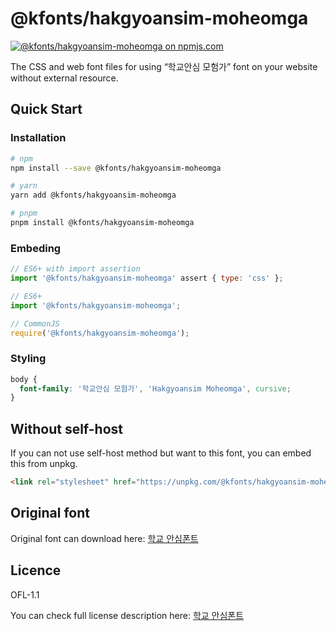 # @kfonts/hakgyoansim-moheomga

[![@kfonts/hakgyoansim-moheomga on npmjs.com](https://img.shields.io/npm/v/%40kfonts%2Fhakgyoansim-moheomga)](https://www.npmjs.com/package/@kfonts/hakgyoansim-moheomga)

The CSS and web font files for using &OpenCurlyDoubleQuote;학교안심 모험가&CloseCurlyDoubleQuote; font on your website without external resource.

## Quick Start

### Installation

```sh
# npm
npm install --save @kfonts/hakgyoansim-moheomga

# yarn
yarn add @kfonts/hakgyoansim-moheomga

# pnpm
pnpm install @kfonts/hakgyoansim-moheomga
```

### Embeding

```js
// ES6+ with import assertion
import '@kfonts/hakgyoansim-moheomga' assert { type: 'css' };

// ES6+
import '@kfonts/hakgyoansim-moheomga';

// CommonJS
require('@kfonts/hakgyoansim-moheomga');
```

### Styling

```css
body {
  font-family: '학교안심 모험가', 'Hakgyoansim Moheomga', cursive;
}
```

## Without self-host

If you can not use self-host method but want to this font, you can embed this from unpkg.

```html
<link rel="stylesheet" href="https://unpkg.com/@kfonts/hakgyoansim-moheomga/index.css" />
```

## Original font

Original font can download here: [학교 안심폰트](https://copyright.keris.or.kr/wft/fntDwnld)

## Licence

OFL-1.1

You can check full license description here: [학교 안심폰트](https://copyright.keris.or.kr/wft/fntDwnld)
